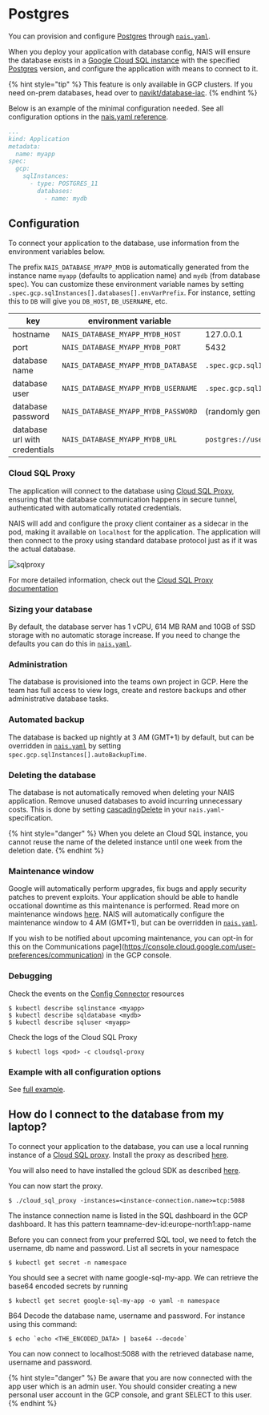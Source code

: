 # Postgres

You can provision and configure [Postgres](https://www.postgresql.org/) through
[`nais.yaml`](../nais-application/reference.md).

When you deploy your application with database config, NAIS will ensure the database exists in a 
[Google Cloud SQL instance](https://cloud.google.com/sql) with the specified
[Postgres](https://cloud.google.com/sql/docs/postgres/) version, and configure the application with means to connect to
it.

{% hint style="tip" %}
This feature is only available in GCP clusters. If you need on-prem databases, head over to [navikt/database-iac](https://github.com/navikt/database-iac).
{% endhint %}

Below is an example of the minimal configuration needed.
See all configuration options in the [nais.yaml reference](../nais-application/reference.md#spec-gcp-sqlinstances).

``` yaml
...
kind: Application
metadata:
  name: myapp
spec:
  gcp:
    sqlInstances:
      - type: POSTGRES_11
        databases:
          - name: mydb
```

## Configuration

To connect your application to the database, use information from the environment variables below.

The prefix `NAIS_DATABASE_MYAPP_MYDB` is automatically generated from the instance name `myapp` (defaults to application
name) and `mydb` (from database spec). You can customize these environment variable names by setting
`.spec.gcp.sqlInstances[].databases[].envVarPrefix`. For instance, setting this to `DB` will give you `DB_HOST`,
`DB_USERNAME`, etc.

| key               | environment variable | default |
|-------------------|---------------------------------|----|
| hostname          | `NAIS_DATABASE_MYAPP_MYDB_HOST` | 127.0.0.1 |
| port              | `NAIS_DATABASE_MYAPP_MYDB_PORT` | 5432 |
| database name     | `NAIS_DATABASE_MYAPP_MYDB_DATABASE` | `.spec.gcp.sqlInstances[].databases[].name` |
| database user     | `NAIS_DATABASE_MYAPP_MYDB_USERNAME` | `.spec.gcp.sqlInstances[].name` |
| database password | `NAIS_DATABASE_MYAPP_MYDB_PASSWORD` | (randomly generated) |
| database url with credentials | `NAIS_DATABASE_MYAPP_MYDB_URL` | `postgres://username:password@127.0.0.1:5432/mydb` |

### Cloud SQL Proxy

The application will connect to the database using
[Cloud SQL Proxy](https://cloud.google.com/sql/docs/postgres/sql-proxy), ensuring that the database communication
happens in secure tunnel, authenticated with automatically rotated credentials.

NAIS will add and configure the proxy client container as a sidecar in the pod, making it available on `localhost` for
the application. The application will then connect to the proxy using standard database protocol just as if it was the
actual database.

![sqlproxy](_media/sqlproxy.svg)

For more detailed information, check out the [Cloud SQL Proxy documentation](https://cloud.google.com/sql/docs/postgres/sql-proxy)

### Sizing your database

By default, the database server has 1 vCPU, 614 MB RAM and 10GB of SSD storage with no automatic storage increase. If
you need to change the defaults you can do this in
[`nais.yaml`](../nais-application/reference.md#spec-gcp-sqlinstances-disksize).

### Administration

The database is provisioned into the teams own project in GCP. Here the team has full access to view logs, create and
restore backups and other administrative database tasks.

### Automated backup

The database is backed up nightly at 3 AM (GMT+1) by default, but can be overridden in
[`nais.yaml`](../nais-application/reference.md#spec-gcp-sqlinstances-autobackuptime) by setting
`spec.gcp.sqlInstances[].autoBackupTime`.

### Deleting the database

The database is not automatically removed when deleting your NAIS application. Remove unused databases to avoid
incurring unnecessary costs. This is done by setting
[cascadingDelete](../nais-application/reference.md#spec-gcp-sqlinstances-cascadingdelete) in your `nais.yaml`-specification.

{% hint style="danger" %}
When you delete an Cloud SQL instance, you cannot reuse the name of the deleted instance until one week from the deletion date.
{% endhint %}

### Maintenance window

Google will automatically perform upgrades, fix bugs and apply security patches to prevent exploits. Your application
should be able to handle occational downtime as this maintenance is performed. Read more on maintenance windows
[here](https://cloud.google.com/sql/docs/postgres/maintenance).
NAIS will automatically configure the maintenance window to 4 AM (GMT+1), but can be overridden in
[`nais.yaml`](../nais-application/reference.md#spec-gcp-sqlinstances).

If you wish to be notified about upcoming maintenance, you can opt-in for this on the
Communications page](https://console.cloud.google.com/user-preferences/communication) in the GCP console.

### Debugging

Check the events on the [Config Connector](https://cloud.google.com/config-connector/docs/overview) resources

```
$ kubectl describe sqlinstance <myapp>
$ kubectl describe sqldatabase <mydb>
$ kubectl describe sqluser <myapp>
```

Check the logs of the Cloud SQL Proxy

```
$ kubectl logs <pod> -c cloudsql-proxy
```

### Example with all configuration options

See [full example].

[full example]: ../nais-application/full-example.md


## How do I connect to the database from my laptop?

To connect your application to the database, you can use a local running instance of a [Cloud SQL proxy](https://cloud.google.com/sql/docs/postgres/sql-proxy).
Install the proxy as described [here](https://cloud.google.com/sql/docs/postgres/sql-proxy#install).

You will also need to have installed the gcloud SDK as described [here][ACCESS_FROM_LAPTOP].

You can now start the proxy.

```
$ ./cloud_sql_proxy -instances=<instance-connection.name>=tcp:5088
```

The instance connection name is listed in the SQL dashboard in the GCP dashboard. It has this pattern teamname-dev-id:europe-north1:app-name

Before you can connect from your preferred SQL tool, we need to fetch the username, db name and password.
List all secrets in your namespace

```
$ kubectl get secret -n namespace
```

You should see a secret with name google-sql-my-app. We can retrieve the base64 encoded secrets by running
 
```
$ kubectl get secret google-sql-my-app -o yaml -n namespace
```
B64 Decode the database name, username and password. For instance using this command: 
```
$ echo `echo <THE_ENCODED_DATA> | base64 --decode`
```

You can now connect to localhost:5088 with the retrieved database name, username and password. 

{% hint style="danger" %}
Be aware that you are now connected with the app user which is an admin user. 
You should consider creating a new personal user account in the GCP console, and grant SELECT to this user.
{% endhint %}

[ACCESS_FROM_LAPTOP]: ../basics/access.md
